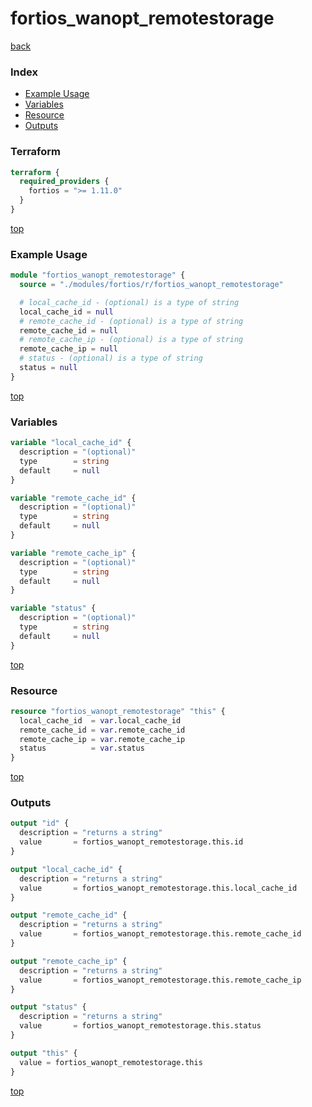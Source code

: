 # fortios_wanopt_remotestorage

[back](../fortios.md)

### Index

- [Example Usage](#example-usage)
- [Variables](#variables)
- [Resource](#resource)
- [Outputs](#outputs)

### Terraform

```terraform
terraform {
  required_providers {
    fortios = ">= 1.11.0"
  }
}
```

[top](#index)

### Example Usage

```terraform
module "fortios_wanopt_remotestorage" {
  source = "./modules/fortios/r/fortios_wanopt_remotestorage"

  # local_cache_id - (optional) is a type of string
  local_cache_id = null
  # remote_cache_id - (optional) is a type of string
  remote_cache_id = null
  # remote_cache_ip - (optional) is a type of string
  remote_cache_ip = null
  # status - (optional) is a type of string
  status = null
}
```

[top](#index)

### Variables

```terraform
variable "local_cache_id" {
  description = "(optional)"
  type        = string
  default     = null
}

variable "remote_cache_id" {
  description = "(optional)"
  type        = string
  default     = null
}

variable "remote_cache_ip" {
  description = "(optional)"
  type        = string
  default     = null
}

variable "status" {
  description = "(optional)"
  type        = string
  default     = null
}
```

[top](#index)

### Resource

```terraform
resource "fortios_wanopt_remotestorage" "this" {
  local_cache_id  = var.local_cache_id
  remote_cache_id = var.remote_cache_id
  remote_cache_ip = var.remote_cache_ip
  status          = var.status
}
```

[top](#index)

### Outputs

```terraform
output "id" {
  description = "returns a string"
  value       = fortios_wanopt_remotestorage.this.id
}

output "local_cache_id" {
  description = "returns a string"
  value       = fortios_wanopt_remotestorage.this.local_cache_id
}

output "remote_cache_id" {
  description = "returns a string"
  value       = fortios_wanopt_remotestorage.this.remote_cache_id
}

output "remote_cache_ip" {
  description = "returns a string"
  value       = fortios_wanopt_remotestorage.this.remote_cache_ip
}

output "status" {
  description = "returns a string"
  value       = fortios_wanopt_remotestorage.this.status
}

output "this" {
  value = fortios_wanopt_remotestorage.this
}
```

[top](#index)